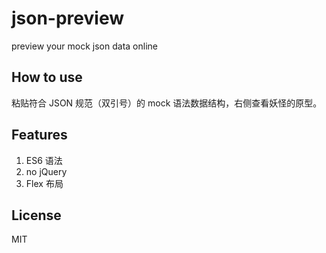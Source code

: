 # json-preview

preview your mock json data online

## How to use

粘贴符合 JSON 规范（双引号）的 mock 语法数据结构，右侧查看妖怪的原型。

## Features

1. ES6 语法
2. no jQuery
3. Flex 布局

## License

MIT
